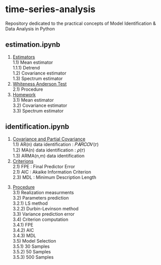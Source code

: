 # time-series-analysis
Repository dedicated to the practical concepts of Model Identification &amp; Data Analysis in Python

## estimation.ipynb
1.  <u>Estimators</u> <br>
      1.1) Mean estimator <br>
        1.1.1) Detrend <br>
      1.2) Covariance estimator <br>
      1.3) Spectrum estimator
2.  <u>Whiteness Anderson Test</u> <br>
    2.1) Procedure
3.  <u>Homework</u> <br>
    3.1) Mean estimator <br>
    3.2) Covariance estimator <br>
    3.3) Spectrum estimator

## identification.ipynb
1.  <u>Covariance and Partial Covariance</u> <br>
    1.1)    AR(n) data identification : 𝑃𝐴𝑅𝐶𝑂𝑉(𝜏) <br>
    1.2)    MA(n) data identification : 𝜌(𝜏) <br>
    1.3)    ARMA(n,m) data identification
2.  <u>Criterions</u> <br>
    2.1)    FPE : Final Predictor Error <br>
    2.1)    AIC : Akaike Information Criterion <br>
    2.3)    MDL : Minimum Description Length
3)  <u>Procedure</u> <br>
    3.1) Realization measurments <br>
    3.2) Parameters prediction <br>
        3.2.1) LS method <br>
        3.2.2) Durbin-Levinson method <br>
    3.3) Variance prediction error <br>
    3.4) Criterion computation <br>
        3.4.1) FPE <br>
        3.4.2) AIC <br>
        3.4.3) MDL <br>
    3.5) Model Selection <br>
        3.5.1) 30 Samples <br>
        3.5.2) 50 Samples <br>
        3.5.3) 500 Samples
